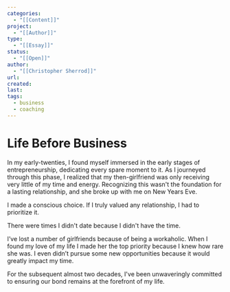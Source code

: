 ```yaml
---
categories:
  - "[[Content]]"
project:
  - "[[Author]]"
type:
  - "[[Essay]]"
status:
  - "[[Open]]"
author:
  - "[[Christopher Sherrod]]"
url: 
created:
last:
tags:
  - business
  - coaching
---
```

# Life Before Business
In my early-twenties, I found myself immersed in the early stages of entrepreneurship, dedicating every spare moment to it. As I journeyed through this phase, I realized that my then-girlfriend was only receiving very little of my time and energy. Recognizing this wasn't the foundation for a lasting relationship, and she broke up with me on New Years Eve.

I made a conscious choice. If I truly valued any relationship, I had to prioritize it. 

There were times I didn't date because I didn't have the time. 

I’ve lost a number of girlfriends because of being a workaholic. When I found my love of my life I made her the top priority because I knew how rare she was. I even didn’t pursue some new opportunities because it would greatly impact my time.

For the subsequent almost two decades, I've been unwaveringly committed to ensuring our bond remains at the forefront of my life.
